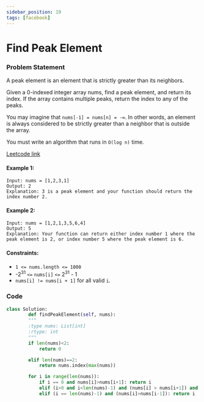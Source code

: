 ```yaml
---
sidebar_position: 19
tags: [facebook]
---
```


# Find Peak Element

### Problem Statement

A peak element is an element that is strictly greater than its neighbors.

Given a 0-indexed integer array nums, find a peak element, and return its index. If the array contains multiple peaks, return the index to any of the peaks.

You may imagine that `nums[-1] = nums[n] = -∞`. In other words, an element is always considered to be strictly greater than a neighbor that is outside the array.

You must write an algorithm that runs in `O(log n)` time.

[Leetcode link](https://leetcode.com/problems/find-peak-element/)

#### Example 1:

```
Input: nums = [1,2,3,1]
Output: 2
Explanation: 3 is a peak element and your function should return the index number 2.
```

#### Example 2:

```
Input: nums = [1,2,1,3,5,6,4]
Output: 5
Explanation: Your function can return either index number 1 where the peak element is 2, or index number 5 where the peak element is 6.
```

#### Constraints:

- `1 <= nums.length <= 1000`
- -2<sup>31</sup> `<=` `nums[i]` `<=` 2<sup>31</sup> - 1
- `nums[i] != nums[i + 1]` for all valid `i`.

### Code

```python title="Python Code"
class Solution:
        def findPeakElement(self, nums):
        """
        :type nums: List[int]
        :rtype: int
        """
        if len(nums)<2:
            return 0

        elif len(nums)==2:
            return nums.index(max(nums))

        for i in range(len(nums)):
            if i == 0 and nums[i]>nums[i+1]: return i
            elif (i>0 and i<len(nums)-1) and (nums[i] > nums[i+1]) and (nums[i] > nums[i-1]): return i
            elif (i == len(nums)-1) and (nums[i]>nums[i-1]): return i


```
